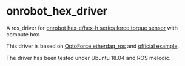 # onrobot_hex_driver

A ros_driver for [onrobot hex-e/hex-h series force torque sensor](https://onrobot.com/en/products/hex-6-axis-force-torque-sensor) with compute box.

This driver is based on [OptoForce etherdaq_ros](https://github.com/OptoForce/etherdaq_ros) and [official example](https://github.com/jsbyysheng/onrobot_hex_ft_sensor/tree/master/example).

The driver has been tested under Ubuntu 18.04 and ROS melodic.
